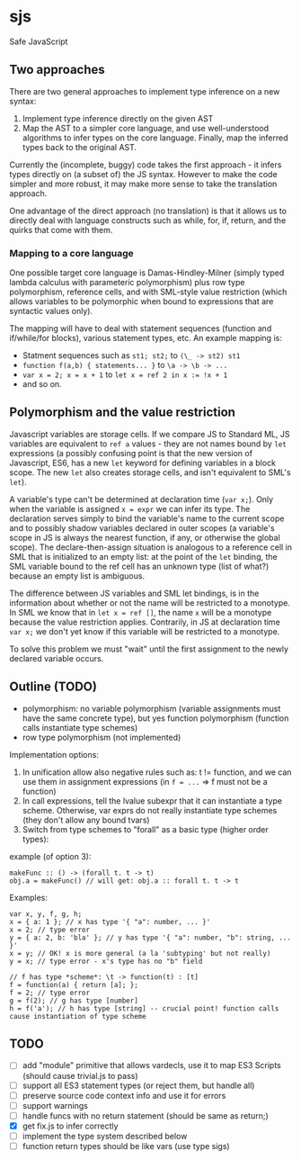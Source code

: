 # sjs

Safe JavaScript

## Two approaches

There are two general approaches to implement type inference on a new syntax:

1. Implement type inference directly on the given AST
2. Map the AST to a simpler core language, and use well-understood algorithms to infer types on the core language. Finally, map the inferred types back to the original AST.

Currently the (incomplete, buggy) code takes the first approach - it infers types directly on (a subset of) the JS syntax. However to make the code simpler and more robust, it may make more sense to take the translation approach.

One advantage of the direct approach (no translation) is that it allows us to directly deal with language constructs such as while, for, if, return, and the quirks that come with them.

### Mapping to a core language

One possible target core language is Damas-Hindley-Milner (simply typed lambda calculus with parameteric polymorphism) plus row type polymorphism, reference cells, and with SML-style value restriction (which allows variables to be polymorphic when bound to expressions that are syntactic values only).

The mapping will have to deal with statement sequences (function and if/while/for blocks), various statement types, etc. An example mapping is:

- Statment sequences such as `st1; st2;` to `(\_ -> st2) st1`
- `function f(a,b) { statements... }` to `\a -> \b -> ...`
- `var x = 2; x = x + 1` to `let x = ref 2 in x := !x + 1`
- and so on.


## Polymorphism and the value restriction

Javascript variables are storage cells. If we compare JS to Standard ML, JS variables are equivalent to `ref a` values - they are not names bound by `let` expressions (a possibly confusing point is that the new version of Javascript, ES6, has a new `let` keyword for defining variables in a block scope. The new `let` also creates storage cells, and isn't equivalent to SML's `let`).

A variable's type can't be determined at declaration time (`var x;`). Only when the variable is assigned `x = expr` we can infer its type. The declaration serves simply to bind the variable's name to the current scope and to possibly shadow variables declared in outer scopes (a variable's scope in JS is always the nearest function, if any, or otherwise the global scope). The declare-then-assign situation is analogous to a reference cell in SML that is initialized to an empty list: at the point of the `let` binding, the SML variable bound to the ref cell has an unknown type (list of what?) because an empty list is ambiguous.

The difference between JS variables and SML let bindings, is in the information about whether or not the name will be restricted to a monotype. In SML we know that in `let x = ref []`, the name `x` will be a monotype because the value restriction applies. Contrarily, in JS at declaration time `var x;` we don't yet know if this variable will be restricted to a monotype.

To solve this problem we must "wait" until the first assignment to the newly declared variable occurs. 

## Outline (TODO)

- polymorphism: no variable polymorphism (variable assignments must have the same concrete type), but yes function polymorphism (function calls instantiate type schemes)
- row type polymorphism (not implemented)

Implementation options:

1. In unification allow also negative rules such as: t != function, and we can use them in assignment expressions (in `f = ...` => f must not be a function)
2. In call expressions, tell the lvalue subexpr that it can instantiate a type scheme. Otherwise, var exprs do not really instantiate type schemes (they don't allow any bound tvars)
3. Switch from type schemes to "forall" as a basic type (higher order types):

example (of option 3):

    makeFunc :: () -> (forall t. t -> t)
    obj.a = makeFunc() // will get: obj.a :: forall t. t -> t
    

Examples:

    var x, y, f, g, h;
    x = { a: 1 }; // x has type '{ "a": number, ... }'
    x = 2; // type error
    y = { a: 2, b: 'bla' }; // y has type '{ "a": number, "b": string, ... }'
    x = y; // OK! x is more general (a la 'subtyping' but not really)
    y = x; // type error - x's type has no "b" field

    // f has type *scheme*: \t -> function(t) : [t]
    f = function(a) { return [a]; };
    f = 2; // type error
    g = f(2); // g has type [number]
    h = f('a'); // h has type [string] -- crucial point! function calls cause instantiation of type scheme



## TODO

- [ ] add "module" primitive that allows vardecls, use it to map ES3 Scripts (should cause trivial.js to pass)
- [ ] support all ES3 statement types (or reject them, but handle all)
- [ ] preserve source code context info and use it for errors
- [ ] support warnings
- [ ] handle funcs with no return statement (should be same as return;)
- [x] get fix.js to infer correctly
- [ ] implement the type system described below
- [ ] function return types should be like vars (use type sigs)
